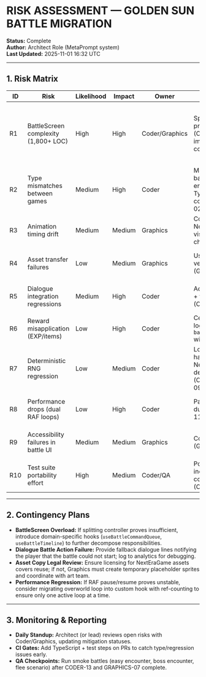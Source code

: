 # RISK ASSESSMENT — GOLDEN SUN BATTLE MIGRATION

**Status:** Complete  
**Author:** Architect Role (MetaPrompt system)  
**Last Updated:** 2025-11-01 16:32 UTC

---

## 1. Risk Matrix
| ID | Risk | Likelihood | Impact | Owner | Mitigation | Detection |
| --- | --- | --- | --- | --- | --- | --- |
| R1 | BattleScreen complexity (1,800+ LOC) | High | High | Coder/Graphics | Split into controller + presentational layers (CODER-14); implement incremental component ports | Automated tests + manual smoke checks after each sub-component merge |
| R2 | Type mismatches between games | Medium | High | Coder | Maintain dedicated battle namespace; enforce strict TypeScript compilation (CODER-02) | `tsc --noEmit` in CI |
| R3 | Animation timing drift | Medium | Medium | Graphics | Copy constants from NextEraGame; add visual regression checklist | Manual review + FPS logging |
| R4 | Asset transfer failures | Low | Medium | Graphics | Use checksums/count verification after copy (GRAPHICS-01) | Dev server warnings, asset loader tests |
| R5 | Dialogue integration regressions | Medium | High | Coder | Add battle action tests + fallback path (CODER-10) | Automated dialogue integration tests |
| R6 | Reward misapplication (EXP/items) | Low | High | Coder | Centralize reward logic in `battleRewardSystem.ts` with exhaustive tests | Unit tests verifying each branch |
| R7 | Deterministic RNG regression | Low | Medium | Coder | Lock RNG seed handling identical to NextEraGame; add deterministic tests (CODER-01, CODER-09) | RNG snapshot tests |
| R8 | Performance drops (dual RAF loops) | Low | High | Coder | Pause overworld loop during battle (CODER-11, CODER-13) | Performance monitoring, console warnings |
| R9 | Accessibility failures in battle UI | Medium | Medium | Graphics | Conduct WCAG audit (GRAPHICS-09) | axe-core automated checks + manual QA |
| R10 | Test suite portability effort | High | Medium | Coder/QA | Port tests incrementally; create conversion scripts (CODER-15) | CI runtime metrics |

---

## 2. Contingency Plans
- **BattleScreen Overload:** If splitting controller proves insufficient, introduce domain-specific hooks (`useBattleCommandQueue`, `useBattleTimeline`) to further decompose responsibilities.
- **Dialogue Battle Action Failure:** Provide fallback dialogue lines notifying the player that the battle could not start; log to analytics for debugging.
- **Asset Copy Legal Review:** Ensure licensing for NextEraGame assets covers reuse; if not, Graphics must create temporary placeholder sprites and coordinate with art team.
- **Performance Regression:** If RAF pause/resume proves unstable, consider migrating overworld loop into custom hook with ref-counting to ensure only one active loop at a time.

---

## 3. Monitoring & Reporting
- **Daily Standup:** Architect (or lead) reviews open risks with Coder/Graphics, updating mitigation statuses.
- **CI Gates:** Add TypeScript + test steps on PRs to catch type/regression issues early.
- **QA Checkpoints:** Run smoke battles (easy encounter, boss encounter, flee scenario) after CODER-13 and GRAPHICS-07 complete.

